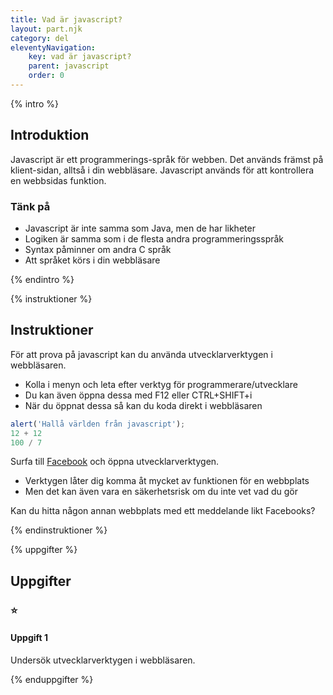 ```yaml
---
title: Vad är javascript?
layout: part.njk
category: del
eleventyNavigation:
    key: vad är javascript?
    parent: javascript
    order: 0
---
```


{% intro %}

## Introduktion
Javascript är ett programmerings-språk för webben. Det används främst på klient-sidan, 
alltså i din webbläsare.
Javascript används för att kontrollera en webbsidas funktion.

### Tänk på
- Javascript är inte samma som Java, men de har likheter
- Logiken är samma som i de flesta andra programmeringsspråk
- Syntax påminner om andra C språk
- Att språket körs i din webbläsare

{% endintro %}

{% instruktioner %}

## Instruktioner
För att prova på javascript kan du använda utvecklarverktygen i webbläsaren.

 - Kolla i menyn och leta efter verktyg för programmerare/utvecklare
 - Du kan även öppna dessa med F12 eller CTRL+SHIFT+i
 - När du öppnat dessa så kan du koda direkt i webbläsaren

```javascript
alert('Hallå världen från javascript');
12 + 12
100 / 7
```

Surfa till [Facebook](https://sv-se.facebook.com/) och öppna utvecklarverktygen.

 - Verktygen låter dig komma åt mycket av funktionen för en webbplats
 - Men det kan även vara en säkerhetsrisk om du inte vet vad du gör

 Kan du hitta någon annan webbplats med ett meddelande likt Facebooks?

{% endinstruktioner %}

{% uppgifter %}

## Uppgifter
### ⭐
#### Uppgift 1

Undersök utvecklarverktygen i webbläsaren.

{% enduppgifter %}